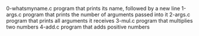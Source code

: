 0-whatsmyname.c
program that prints its name, followed by a new line
1-args.c
program that prints the number of arguments passed into it
2-args.c
program that prints all arguments it receives
3-mul.c
program that multiplies two numbers
4-add.c
program that adds positive numbers
